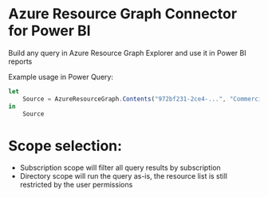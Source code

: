 # Azure Resource Graph Connector for Power BI

Build any query in Azure Resource Graph Explorer and use it in Power BI reports

Example usage in Power Query:
```javascript
let
    Source = AzureResourceGraph.Contents("972bf231-2ce4-...", "Commercial", "Resources | limit 5")
in 
    Source
```
# Scope selection:
- Subscription scope will filter all query results by subscription
- Directory scope will run the query as-is, the resource list is still restricted by the user permissions